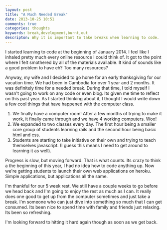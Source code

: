 ```yaml
---
layout: post
title: "A Much Needed Break"
date: 2013-10-25 10:51
comments: true
categories: thoughts 
keywords: break,development,burnt,out
descripton: Why it is important to take breaks when learning to code.
---
```

I started learning to code at the beginning of January 2014. I feel like I inhaled pretty much every online resource I could think of. It got to the point where I felt smothered by all of the materials available. It kind of sounds like a good problem to have eh? Too many resources?
<!--more-->

Anyway, my wife and I decided to go home for an early thanksgiving for our vacation time. We had been in Cambodia for over 1 year and 2 months. It was definitely time for a needed break. During that time, I told myself I wasn't going to work on any code or even blog. Its given me time to reflect on this past year. As I started thinking about it,  I thought I would write down a few cool things that have happened with the computer class.

1. We finally have a computer room! After a few months of trying to make it work, it finally came through and we have 4 working computers. Woo!
2. We expanded to two classes every day. The first hour being a smaller core group of students learning rails and the second hour being basic html and css.
3. Students are starting to take initiative on their own and trying to teach themselves javascript. (I guess this means I need to get around to learning it as well).

Progress is slow, but moving forward. That is what counts. Its crazy to think a the beginning of this year, I had no idea how to code anything up. Now we're getting students to launch their own web applications on heroku. Simple applications, but applications all the same.

I'm thankful for our 5 week rest. We still have a couple weeks to go before we head back and I'm going to enjoy the rest as much as I can. It really does one good to get up from the computer sometimes and just take a break. I'm someone who can just dive into something so much that I can get consumed. Its been nice to spend time with family and friends just relaxing. Its been so refreshing.

I'm looking forward to hitting it hard again though as soon as we get back. 
